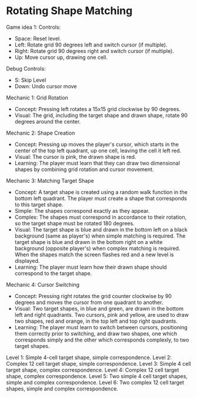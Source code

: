 # Rotating Shape Matching
Game idea 1:
Controls:
* Space: Reset level.
* Left: Rotate grid 90 degrees left and switch cursor (if multiple).
* Right: Rotate grid 90 degrees right and switch cursor (if multiple).
* Up: Move cursor up, drawing one cell.
  
Debug Controls:
* S: Skip Level
* Down: Undo cursor move
  
Mechanic 1: Grid Rotation
* Concept: Pressing left rotates a 15x15 grid clockwise by 90 degrees.
* Visual: The grid, including the target shape and drawn shape, rotate 90 degrees around the center.

Mechanic 2: Shape Creation
* Concept: Pressing up moves the player's cursor, which starts in the center of the top left quadrant, up one cell, leaving the cell it left red.
* Visual: The cursor is pink, the drawn shape is red.
* Learning: The player must learn that they can draw two dimensional shapes by combining grid rotation and cursor movement.

Mechanic 3: Matching Target Shape
* Concept: A target shape is created using a random walk function in the bottom left quadrant.  The player must create a shape that corresponds to this target shape.
* Simple: The shapes correspond exactly as they appear.
* Complex: The shapes must correspond in accordance to their rotation, so the target shape must be rotated 180 degrees. 
* Visual: The target shape is blue and drawn in the bottom left on a black background (same as player's) when simple matching is required.  The target shape is blue and drawn in the bottom right on a white background (opposite player's) when complex matching is required.  When the shapes match the screen flashes red and a new level is displayed.
* Learning: The player must learn how their drawn shape should correspond to the target shape.

Mechanic 4: Cursor Switching
* Concept: Pressing right rotates the grid counter clockwise by 90 degrees and moves the cursor from one quadrant to another. 
* Visual: Two target shapes, in blue and green, are drawn in the bottom left and right quadrants.  Two cursors, pink and yellow, are used to draw two shapes, red and orange, in the top left and top right quadrants.
* Learning: The player must learn to switch between cursors, positioning them correctly prior to switching, and draw two shapes, one which corresponds simply and the other which corresponds complexly, to two target shapes.



Level 1: Simple 4-cell target shape, simple correspondence.
Level 2: Complex 12 cell target shape, simple correspondence.
Level 3: Simple 4 cell target shape, complex correspondence. 
Level 4: Complex 12 cell target shape, complex correspondence. 
Level 5: Two simple 4 cell target shapes, simple and complex correspondence.
Level 6: Two complex 12 cell target shapes, simple and complex correspondence.

